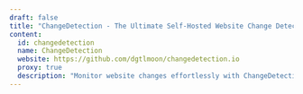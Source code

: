 ```yaml
---
draft: false
title: "ChangeDetection - The Ultimate Self-Hosted Website Change Detection and Notification Service"
content:
  id: changedetection
  name: ChangeDetection
  website: https://github.com/dgtlmoon/changedetection.io
  proxy: true
  description: "Monitor website changes effortlessly with ChangeDetection.io. Get notified instantly with unlimited checks, automated backups, and powerful filtering."
---
```

